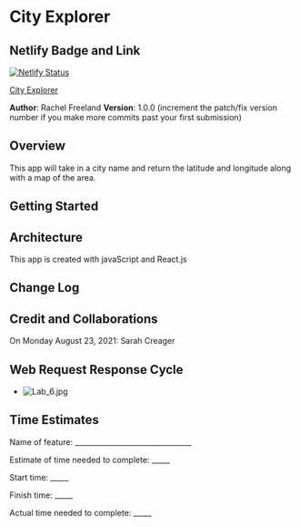 # City Explorer

## Netlify Badge and Link

[![Netlify Status](https://api.netlify.com/api/v1/badges/6977d6af-4889-474a-a114-b1bd276c789c/deploy-status)](<https://app.netlify.com/sites/city-explorer-hijinx/deploys>)

[City Explorer](<https://city-explorer-hijinx.netlify.app/>)

**Author**: Rachel Freeland
**Version**: 1.0.0 (increment the patch/fix version number if you make more commits past your first submission)

## Overview
<!-- Provide a high level overview of what this application is and why you are building it, beyond the fact that it's an assignment for this class. (i.e. What's your problem domain?) -->
This app will take in a city name and return the latitude and longitude along with a map of the area.

## Getting Started
<!-- What are the steps that a user must take in order to build this app on their own machine and get it running? -->

## Architecture
<!-- Provide a detailed description of the application design. What technologies (languages, libraries, etc) you're using, and any other relevant design information. -->
This app is created with javaScript and React.js

## Change Log
<!-- Use this area to document the iterative changes made to your application as each feature is successfully implemented. Use time stamps. Here's an example:

01-01-2001 4:59pm - Application now has a fully-functional express server, with a GET route for the location resource. -->

## Credit and Collaborations
<!-- Give credit (and a link) to other people or resources that helped you build this application. -->
On Monday August 23, 2021: Sarah Creager

## Web Request Response Cycle

- ![Lab_6.jpg]('../images/lab6_wb.jpg')

## Time Estimates

Name of feature: ________________________________

Estimate of time needed to complete: _____

Start time: _____

Finish time: _____

Actual time needed to complete: _____
